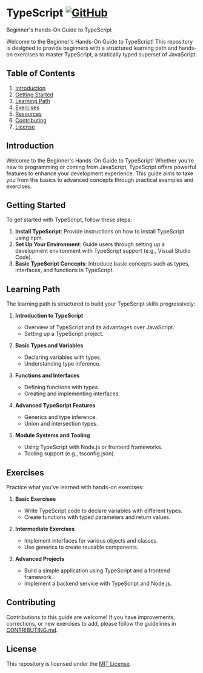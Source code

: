 # TypeScript [![GitHub](https://img.shields.io/github/license/anveshmuppeda/typescript?color=blue)](https://github.com/anveshmuppeda/typescript/blob/main/LICENSE)  
Beginner's Hands-On Guide to TypeScript  

Welcome to the Beginner's Hands-On Guide to TypeScript! This repository is designed to provide beginners with a structured learning path and hands-on exercises to master TypeScript, a statically typed superset of JavaScript.  

## Table of Contents  

1. [Introduction](#introduction)
2. [Getting Started](#getting-started)
3. [Learning Path](#learning-path)
4. [Exercises](#exercises)
5. [Resources](#resources)
6. [Contributing](#contributing)
7. [License](#license)

## Introduction

Welcome to the Beginner's Hands-On Guide to TypeScript! Whether you're new to programming or coming from JavaScript, TypeScript offers powerful features to enhance your development experience. This guide aims to take you from the basics to advanced concepts through practical examples and exercises.

## Getting Started

To get started with TypeScript, follow these steps:

1. **Install TypeScript**: Provide instructions on how to install TypeScript using npm.
2. **Set Up Your Environment**: Guide users through setting up a development environment with TypeScript support (e.g., Visual Studio Code).
3. **Basic TypeScript Concepts**: Introduce basic concepts such as types, interfaces, and functions in TypeScript.

## Learning Path

The learning path is structured to build your TypeScript skills progressively:

1. **Introduction to TypeScript**
   - Overview of TypeScript and its advantages over JavaScript.
   - Setting up a TypeScript project.

2. **Basic Types and Variables**
   - Declaring variables with types.
   - Understanding type inference.

3. **Functions and Interfaces**
   - Defining functions with types.
   - Creating and implementing interfaces.

4. **Advanced TypeScript Features**
   - Generics and type inference.
   - Union and intersection types.

5. **Module Systems and Tooling**
   - Using TypeScript with Node.js or frontend frameworks.
   - Tooling support (e.g., tsconfig.json).

## Exercises

Practice what you've learned with hands-on exercises:

1. **Basic Exercises**
   - Write TypeScript code to declare variables with different types.
   - Create functions with typed parameters and return values.

2. **Intermediate Exercises**
   - Implement interfaces for various objects and classes.
   - Use generics to create reusable components.

3. **Advanced Projects**
   - Build a simple application using TypeScript and a frontend framework.
   - Implement a backend service with TypeScript and Node.js.


## Contributing

Contributions to this guide are welcome! If you have improvements, corrections, or new exercises to add, please follow the guidelines in [CONTRIBUTING.md](CONTRIBUTING.md).

## License

This repository is licensed under the [MIT License](LICENSE).
